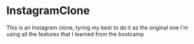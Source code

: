 # InstagramClone

This is an Instagram clone, tyring my best to do it as the original one
I'm using all the features that I learned from the bootcamp
